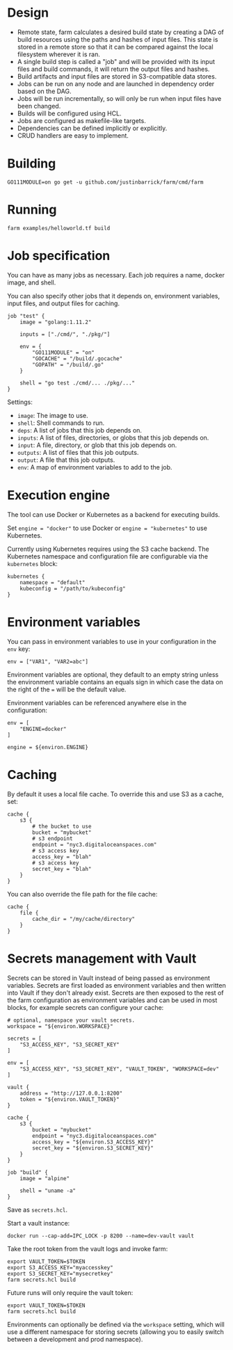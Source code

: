 # Design

* Remote state, farm calculates a desired build state by creating a DAG of build resources
  using the paths and hashes of input files. This state is stored in a remote store so that
  it can be compared against the local filesystem wherever it is ran.
* A single build step is called a "job" and will be provided with its input files and
  build commands, it will return the output files and hashes.
* Build artifacts and input files are stored in S3-compatible data stores.
* Jobs can be run on any node and are launched in dependency order based on the DAG.
* Jobs will be run incrementally, so will only be run when input files have been changed.
* Builds will be configured using HCL.
* Jobs are configured as makefile-like targets.
* Dependencies can be defined implicitly or explicitly.
* CRUD handlers are easy to implement.

# Building

```
GO111MODULE=on go get -u github.com/justinbarrick/farm/cmd/farm
```

# Running

```
farm examples/helloworld.tf build
```

# Job specification

You can have as many jobs as necessary. Each job requires a name, docker image, and shell.

You can also specify other jobs that it depends on, environment variables, input files,
and output files for caching.

```
job "test" {
    image = "golang:1.11.2"

    inputs = ["./cmd/", "./pkg/"]

    env = {
        "GO111MODULE" = "on"
        "GOCACHE" = "/build/.gocache"
        "GOPATH" = "/build/.go"
    }

    shell = "go test ./cmd/... ./pkg/..."
}
```

Settings:

* `image`: The image to use.
* `shell`: Shell commands to run.
* `deps`: A list of jobs that this job depends on.
* `inputs`: A list of files, directories, or globs that this job depends on.
* `input`: A file, directory, or glob that this job depends on.
* `outputs`: A list of files that this job outputs.
* `output`: A file that this job outputs.
* `env`: A map of environment variables to add to the job.

# Execution engine

The tool can use Docker or Kubernetes as a backend for executing builds.

Set `engine = "docker"` to use Docker or `engine = "kubernetes"` to use Kubernetes.

Currently using Kubernetes requires using the S3 cache backend. The Kubernetes namespace and configuration
file are configurable via the `kubernetes` block:

```
kubernetes {
    namespace = "default"
    kubeconfig = "/path/to/kubeconfig"
}
```

# Environment variables

You can pass in environment variables to use in your configuration in the `env` key:

```
env = ["VAR1", "VAR2=abc"]
```

Environment variables are optional, they default to an empty string unless the environment
variable contains an equals sign in which case the data on the right of the `=` will be the
default value.

Environment variables can be referenced anywhere else in the configuration:

```
env = [
    "ENGINE=docker"
]

engine = ${environ.ENGINE}
```

# Caching

By default it uses a local file cache. To override this and use S3 as a cache,
set:

```
cache {
    s3 {
        # the bucket to use
        bucket = "mybucket"
        # s3 endpoint
        endpoint = "nyc3.digitaloceanspaces.com"
        # s3 access key
        access_key = "blah"
        # s3 access key
        secret_key = "blah"
    }
}
```

You can also override the file path for the file cache:

```
cache {
    file {
        cache_dir = "/my/cache/directory"
    }
}
```

# Secrets management with Vault

Secrets can be stored in Vault instead of being passed as environment variables. Secrets are first
loaded as environment variables and then written into Vault if they don't already exist. Secrets
are then exposed to the rest of the farm configuration as environment variables and can be used
in most blocks, for example secrets can configure your cache:

```
# optional, namespace your vault secrets.
workspace = "${environ.WORKSPACE}"

secrets = [
    "S3_ACCESS_KEY", "S3_SECRET_KEY"
]

env = [
    "S3_ACCESS_KEY", "S3_SECRET_KEY", "VAULT_TOKEN", "WORKSPACE=dev"
]

vault {
    address = "http://127.0.0.1:8200"
    token = "${environ.VAULT_TOKEN}"
}

cache {
    s3 {
        bucket = "mybucket"
        endpoint = "nyc3.digitaloceanspaces.com"
        access_key = "${environ.S3_ACCESS_KEY}"
        secret_key = "${environ.S3_SECRET_KEY}"
    }
}

job "build" {
    image = "alpine"

    shell = "uname -a"
}
```

Save as `secrets.hcl`.

Start a vault instance:

```
docker run --cap-add=IPC_LOCK -p 8200 --name=dev-vault vault
```

Take the root token from the vault logs and invoke farm:

```
export VAULT_TOKEN=$TOKEN
export S3_ACCESS_KEY="myaccesskey"
export S3_SECRET_KEY="mysecretkey"
farm secrets.hcl build
```

Future runs will only require the vault token:

```
export VAULT_TOKEN=$TOKEN
farm secrets.hcl build
```

Environments can optionally be defined via the `workspace` setting, which will use
a different namespace for storing secrets (allowing you to easily switch between a
development and prod namespace).
